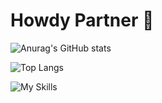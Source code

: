 # Howdy Partner 👾 
![Anurag's GitHub stats](https://github-readme-stats.vercel.app/api?username=sherifElhabibi&theme=jolly&show_icons=true) 


![Top Langs](https://github-readme-stats.vercel.app/api/top-langs/?username=sherifElhabibi&theme=jolly&layout=compact?)


![My Skills](https://skillicons.dev/icons?i=c,cpp,js,html,css,jquery,bootstrap,sass&theme=light)
